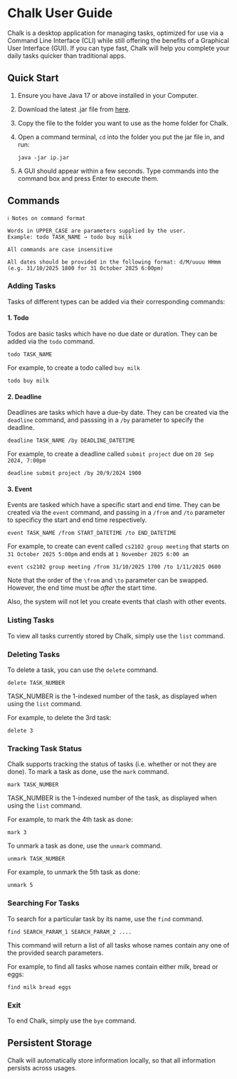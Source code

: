 # Chalk User Guide

Chalk is a desktop application for managing tasks, optimized for use via a Command Line Interface (CLI) while still offering the benefits of a Graphical User Interface (GUI). If you can type fast, Chalk will help you complete your daily tasks quicker than traditional apps.

## Quick Start

1. Ensure you have Java 17 or above installed in your Computer.

2. Download the latest .jar file from [here](https://github.com/Nsohko/ip/releases).

3. Copy the file to the folder you want to use as the home folder for Chalk.

4. Open a command terminal, `cd` into the folder you put the jar file in, and run:  
   ```
   java -jar ip.jar
   ```

5. A GUI should appear within a few seconds. Type commands into the command box and press Enter to execute them.

## Commands

```
ℹ️ Notes on command format

Words in UPPER_CASE are parameters supplied by the user.
Example: todo TASK_NAME → todo buy milk

All commands are case insensitive

All dates should be provided in the following format: d/M/uuuu HHmm (e.g. 31/10/2025 1800 for 31 October 2025 6:00pm)
```

### Adding Tasks

Tasks of different types can be added via their corresponding commands:

#### 1. Todo

Todos are basic tasks which have no due date or duration. They can be added via the ```todo``` command.
```
todo TASK_NAME
```
For example, to create a todo called ```buy milk```
```
todo buy milk
```

#### 2. Deadline

Deadlines are tasks which have a due-by date. They can be created via the ```deadline``` command, and passsing in a ```/by``` parameter to specify the deadline.
```
deadline TASK_NAME /by DEADLINE_DATETIME
```
For example, to create a deadline called ```submit project``` due on ```20 Sep 2024, 7:00pm```
```
deadline submit project /by 20/9/2024 1900 
```

#### 3. Event 

Events are tasked which have a specific start and end time. They can be created via the ```event``` command, and passing in a ```/from``` and ```/to``` parameter to specificy the start and end time respectively.
```
event TASK_NAME /from START_DATETIME /to END_DATETIME 
```
For example, to create can event called ```cs2102 group meeting``` that starts on ```31 October 2025 5:00pm``` and ends at ```1 November 2025 6:00 am```
```
event cs2102 group meeting /from 31/10/2025 1700 /to 1/11/2025 0600
```

Note that the order of the ```\from``` and ```\to``` parameter can be swapped. However, the end time must be *after* the start time.

Also,  the system will not let you create events that clash with other events.

### Listing Tasks

To view all tasks currently stored by Chalk, simply use the ```list``` command.

### Deleting Tasks

To delete a task, you can use the ```delete``` command.
```
delete TASK_NUMBER
```

TASK_NUMBER is the 1-indexed number of the task, as displayed when using the ```list``` command.

For example, to delete the 3rd task:
```
delete 3
```

### Tracking Task Status

Chalk supports tracking the status of tasks (i.e. whether or not they are done). To mark a task as done, use the ```mark``` command.
```
mark TASK_NUMBER
```
TASK_NUMBER is the 1-indexed number of the task, as displayed when using the ```list``` command.

For example, to mark the 4th task as done:
```
mark 3
```

To unmark a task as done, use the ```unmark``` command.
```
unmark TASK_NUMBER
```
For example, to unmark the 5th task as done:
```
unmark 5
```

### Searching For Tasks

To search for a particular task by its name, use the ```find``` command.
```
find SEARCH_PARAM_1 SEARCH_PARAM_2 ....
```
This command will return a list of all tasks whose names contain any one of the provided search parameters.

For example, to find all tasks whose names contain either milk, bread or eggs:
```
find milk bread eggs
```

### Exit

To end Chalk, simply use the ```bye``` command.

## Persistent Storage

Chalk will automatically store information locally, so that all information persists across usages.
